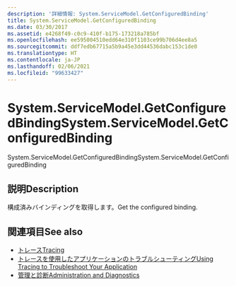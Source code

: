 ```yaml
---
description: '詳細情報: System.ServiceModel.GetConfiguredBinding'
title: System.ServiceModel.GetConfiguredBinding
ms.date: 03/30/2017
ms.assetid: e4268f49-c0c9-410f-b175-173218a785bf
ms.openlocfilehash: ee595004510edd64e310f1103ce99b706d4ee8a5
ms.sourcegitcommit: ddf7edb67715a5b9a45e3dd44536dabc153c1de0
ms.translationtype: HT
ms.contentlocale: ja-JP
ms.lasthandoff: 02/06/2021
ms.locfileid: "99633427"
---
```

# <a name="systemservicemodelgetconfiguredbinding"></a><span data-ttu-id="82541-103">System.ServiceModel.GetConfiguredBinding</span><span class="sxs-lookup"><span data-stu-id="82541-103">System.ServiceModel.GetConfiguredBinding</span></span>

<span data-ttu-id="82541-104">System.ServiceModel.GetConfiguredBinding</span><span class="sxs-lookup"><span data-stu-id="82541-104">System.ServiceModel.GetConfiguredBinding</span></span>  
  
## <a name="description"></a><span data-ttu-id="82541-105">説明</span><span class="sxs-lookup"><span data-stu-id="82541-105">Description</span></span>  

 <span data-ttu-id="82541-106">構成済みバインディングを取得します。</span><span class="sxs-lookup"><span data-stu-id="82541-106">Get the configured binding.</span></span>  
  
## <a name="see-also"></a><span data-ttu-id="82541-107">関連項目</span><span class="sxs-lookup"><span data-stu-id="82541-107">See also</span></span>

- [<span data-ttu-id="82541-108">トレース</span><span class="sxs-lookup"><span data-stu-id="82541-108">Tracing</span></span>](index.md)
- [<span data-ttu-id="82541-109">トレースを使用したアプリケーションのトラブルシューティング</span><span class="sxs-lookup"><span data-stu-id="82541-109">Using Tracing to Troubleshoot Your Application</span></span>](using-tracing-to-troubleshoot-your-application.md)
- [<span data-ttu-id="82541-110">管理と診断</span><span class="sxs-lookup"><span data-stu-id="82541-110">Administration and Diagnostics</span></span>](../index.md)
